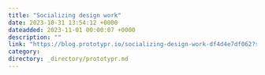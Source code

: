 ```yaml
---
title: "Socializing design work"
date: 2023-10-31 13:54:12 +0000
dateadded: 2023-11-01 00:00:07 +0000
description: ""
link: "https://blog.prototypr.io/socializing-design-work-df4d4e7df062?source=rss----eb297ea1161a---4"
category:
directory: _directory/prototypr.md
---
```

